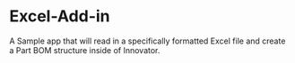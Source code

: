 # Excel-Add-in
A Sample app that will read in a specifically formatted Excel file and create a Part BOM structure inside of Innovator.
